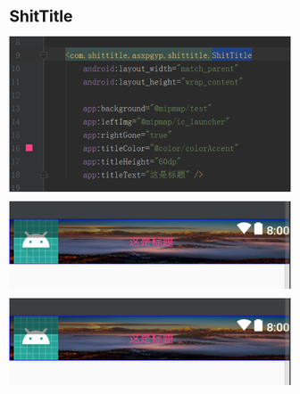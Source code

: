 # ShitTitle

![Aaron Swartz](https://raw.githubusercontent.com/asxpgyp/ShitTitle/master/pic/QQ%E6%88%AA%E5%9B%BE20180123150636.png)

![Aaron Swartz](https://raw.githubusercontent.com/asxpgyp/ShitTitle/master/pic/QQ%E6%88%AA%E5%9B%BE20180123150621.png)

![Aaron Swartz](https://raw.githubusercontent.com/asxpgyp/ShitTitle/master/pic/QQ%E6%88%AA%E5%9B%BE20180123150621.png)
